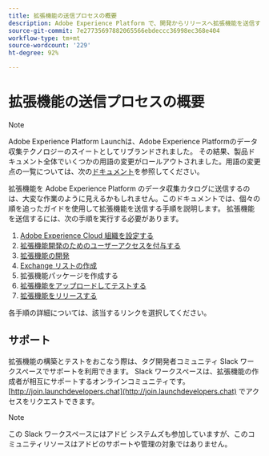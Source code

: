 ```yaml
---
title: 拡張機能の送信プロセスの概要
description: Adobe Experience Platform で、開発からリリースへ拡張機能を送信する手順について説明します。
source-git-commit: 7e27735697882065566ebdeccc36998ec368e404
workflow-type: tm+mt
source-wordcount: '229'
ht-degree: 92%

---
```


# 拡張機能の送信プロセスの概要

>[!NOTE]
>
>Adobe Experience Platform Launchは、Adobe Experience Platformのデータ収集テクノロジーのスイートとしてリブランドされました。 その結果、製品ドキュメント全体でいくつかの用語の変更がロールアウトされました。用語の変更点の一覧については、次の[ドキュメント](../../term-updates.md)を参照してください。

拡張機能を Adobe Experience Platform のデータ収集カタログに送信するのは、大変な作業のように見えるかもしれません。このドキュメントでは、個々の順を追ったガイドを使用して拡張機能を送信する手順を説明します。 拡張機能を送信するには、次の手順を実行する必要があります。

1. [Adobe Experience Cloud 組織を設定する](./setup.md)
1. [拡張機能開発のためのユーザーアクセスを付与する](./access.md)
1. [拡張機能の開発](./develop.md)
1. [Exchange リストの作成](./create-listing.md)
1. 拡張機能パッケージを作成する
1. [拡張機能をアップロードしてテストする](./upload-and-test.md)
1. [拡張機能をリリースする](./release.md)

各手順の詳細については、該当するリンクを選択してください。

## サポート

拡張機能の構築とテストをおこなう際は、タグ開発者コミュニティ Slack ワークスペースでサポートを利用できます。 Slack ワークスペースは、拡張機能の作成者が相互にサポートするオンラインコミュニティです。[http://join.launchdevelopers.chat](http://join.launchdevelopers.chat) でアクセスをリクエストできます。

>[!NOTE]
>
>この Slack ワークスペースにはアドビ システムズも参加していますが、このコミュニティリソースはアドビのサポートや管理の対象ではありません。
